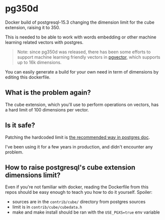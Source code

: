 # pg350d

Docker build of postgresql-15.3 changing the dimension limit for the cube
extension, raising it to 350.

This is needed to be able to work with words embedding or other machine
learning related vectors with postgres.

> Note: since pg350d was released, there has been some efforts to support
> machine learning friendly vectors in [pgvector](https://github.com/pgvector/pgvector),
> which supports up to 16k dimensions.

You can easily generate a build for your own need in term of dimensions by
editing this dockerfile.

## What is the problem again?

The cube extension, which you'll use to perform operations on vectors, has
a hard limit of 100 dimensions per vector.

## Is it safe?

Patching the hardcoded limit is [the recommended way in postgres
doc](https://www.postgresql.org/docs/current/cube.html#id-1.11.7.20.9).

I've been using it for a few years in production, and didn't encounter any
problem.

## How to raise postgresql's cube extension dimensions limit?

Even if you're not familiar with docker, reading the Dockerfile from this repos
should be easy enough to teach you how to do it yourself. Spoiler:

* sources are in the `contrib/cube/` directory from postgres sources
* limit is in `contrib/cube/cubedata.h`
* make and make install should be ran with the `USE_PGXS=true` env variable

